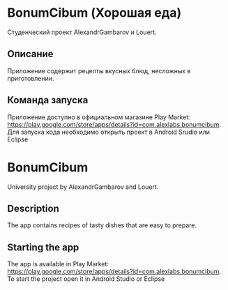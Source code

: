 # BonumCibum (Хорошая еда)
Студенческий проект AlexandrGambarov и Louert.


## Описание
Приложение содержит рецепты вкусных блюд, несложных в приготовлении.

## Команда запуска
Приложение доступно в официальном магазине Play Market: https://play.google.com/store/apps/details?id=com.alexlabs.bonumcibum. Для запуска кода необходимо открыть проект в Android Srudio или Eclipse


#

#

# BonumCibum
University project by AlexandrGambarov and Louert.


## Description
The app contains recipes of tasty dishes that are easy to prepare.

## Starting the app
The app is available in Play Market: https://play.google.com/store/apps/details?id=com.alexlabs.bonumcibum. To start the project open it in Android Studio or Eclipse
